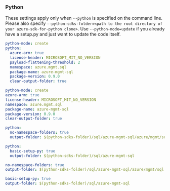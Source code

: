 ### Python

These settings apply only when `--python` is specified on the command line.
Please also specify `--python-sdks-folder=<path to the root directory of your azure-sdk-for-python clone>`.
Use `--python-mode=update` if you already have a setup.py and just want to update the code itself.

``` yaml $(python)&& !$(track2)
python-mode: create
python:
  azure-arm: true
  license-header: MICROSOFT_MIT_NO_VERSION
  payload-flattening-threshold: 2
  namespace: azure.mgmt.sql
  package-name: azure-mgmt-sql
  package-version: 0.9.0
  clear-output-folder: true
```

``` yaml $(python)&& $(track2)
python-mode: create
azure-arm: true
license-header: MICROSOFT_MIT_NO_VERSION
namespace: azure.mgmt.sql
package-name: azure-mgmt-sql
package-version: 0.9.0
clear-output-folder: true
```

``` yaml $(python) && $(python-mode) == 'update'&& !$(track2)
python:
  no-namespace-folders: true
  output-folder: $(python-sdks-folder)/sql/azure-mgmt-sql/azure/mgmt/sql
```

``` yaml $(python) && $(python-mode) == 'create'&& !$(track2)
python:
  basic-setup-py: true
  output-folder: $(python-sdks-folder)/sql/azure-mgmt-sql
```

``` yaml $(python) && $(python-mode) == 'update'&& $(track2)
no-namespace-folders: true
output-folder: $(python-sdks-folder)/sql/azure-mgmt-sql/azure/mgmt/sql
```

``` yaml $(python) && $(python-mode) == 'create'&& $(track2)
basic-setup-py: true
output-folder: $(python-sdks-folder)/sql/azure-mgmt-sql
```